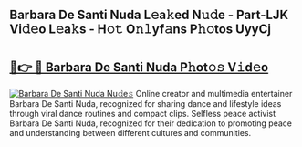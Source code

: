## Barbara De Santi Nuda L𝚎a𝚔ed N𝚞𝚍e - Part-LJK Vi𝚍𝚎o L𝚎a𝚔s - H𝚘𝚝 O𝚗𝚕yf𝚊ns P𝚑𝚘tos UyyCj

# <h2><a href="http://kf4wveo.oniu.top/?m=Barbara+De+Santi+Nuda">🔗👉 🔴 Barbara De Santi Nuda P𝚑ot𝚘𝚜 V𝚒d𝚎o</a></h2>

[![Barbara De Santi Nuda Nu𝚍e𝚜](https://i.imgur.com/0qMVB7G.gif)](http://kf4wveo.oniu.top/?m=Barbara+De+Santi+Nuda)
Online creator and multimedia entertainer Barbara De Santi Nuda, recognized for sharing dance and lifestyle ideas through viral dance routines and compact clips. Selfless peace activist Barbara De Santi Nuda, recognized for their dedication to promoting peace and understanding between different cultures and communities.  
